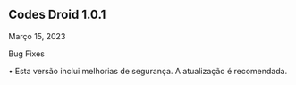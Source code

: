 ## Codes Droid 1.0.1

Março 15, 2023

Bug Fixes

• Esta versão inclui melhorias de segurança. A atualização é recomendada.
